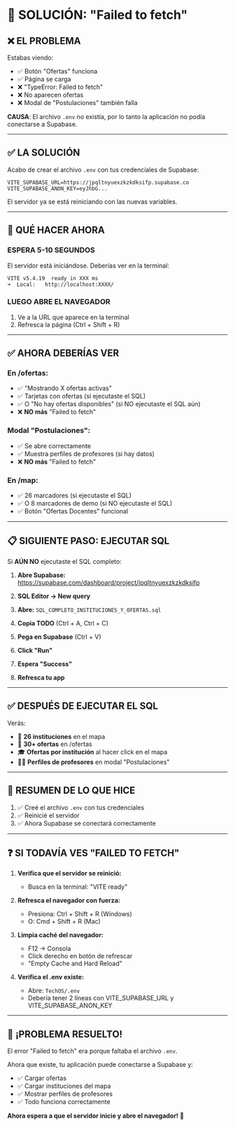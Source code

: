 # 🔧 SOLUCIÓN: "Failed to fetch"

## ❌ **EL PROBLEMA**

Estabas viendo:
- ✅ Botón "Ofertas" funciona
- ✅ Página se carga
- ❌ "TypeError: Failed to fetch"
- ❌ No aparecen ofertas
- ❌ Modal de "Postulaciones" también falla

**CAUSA**: El archivo `.env` no existía, por lo tanto la aplicación no podía conectarse a Supabase.

---

## ✅ **LA SOLUCIÓN**

Acabo de crear el archivo `.env` con tus credenciales de Supabase:

```
VITE_SUPABASE_URL=https://jpqltnyuexzkzkdksifp.supabase.co
VITE_SUPABASE_ANON_KEY=eyJhbG...
```

El servidor ya se está reiniciando con las nuevas variables.

---

## 🚀 **QUÉ HACER AHORA**

### **ESPERA 5-10 SEGUNDOS**

El servidor está iniciándose. Deberías ver en la terminal:

```
VITE v5.4.19  ready in XXX ms
➜  Local:   http://localhost:XXXX/
```

### **LUEGO ABRE EL NAVEGADOR**

1. Ve a la URL que aparece en la terminal
2. Refresca la página (Ctrl + Shift + R)

---

## ✅ **AHORA DEBERÍAS VER**

### **En /ofertas:**
- ✅ "Mostrando X ofertas activas"
- ✅ Tarjetas con ofertas (si ejecutaste el SQL)
- ✅ O "No hay ofertas disponibles" (si NO ejecutaste el SQL aún)
- ❌ **NO más** "Failed to fetch"

### **Modal "Postulaciones":**
- ✅ Se abre correctamente
- ✅ Muestra perfiles de profesores (si hay datos)
- ❌ **NO más** "Failed to fetch"

### **En /map:**
- ✅ 26 marcadores (si ejecutaste el SQL)
- ✅ O 8 marcadores de demo (si NO ejecutaste el SQL)
- ✅ Botón "Ofertas Docentes" funcional

---

## 📋 **SIGUIENTE PASO: EJECUTAR SQL**

Si **AÚN NO** ejecutaste el SQL completo:

1. **Abre Supabase:**
   https://supabase.com/dashboard/project/jpqltnyuexzkzkdksifp

2. **SQL Editor → New query**

3. **Abre:** `SQL_COMPLETO_INSTITUCIONES_Y_OFERTAS.sql`

4. **Copia TODO** (Ctrl + A, Ctrl + C)

5. **Pega en Supabase** (Ctrl + V)

6. **Click "Run"**

7. **Espera "Success"**

8. **Refresca tu app**

---

## ✅ **DESPUÉS DE EJECUTAR EL SQL**

Verás:
- 📍 **26 instituciones** en el mapa
- 💼 **30+ ofertas** en /ofertas
- 🎓 **Ofertas por institución** al hacer click en el mapa
- 👨‍🏫 **Perfiles de profesores** en modal "Postulaciones"

---

## 🎯 **RESUMEN DE LO QUE HICE**

1. ✅ Creé el archivo `.env` con tus credenciales
2. ✅ Reinicié el servidor
3. ✅ Ahora Supabase se conectará correctamente

---

## ❓ **SI TODAVÍA VES "FAILED TO FETCH"**

1. **Verifica que el servidor se reinició:**
   - Busca en la terminal: "VITE ready"

2. **Refresca el navegador con fuerza:**
   - Presiona: Ctrl + Shift + R (Windows)
   - O: Cmd + Shift + R (Mac)

3. **Limpia caché del navegador:**
   - F12 → Consola
   - Click derecho en botón de refrescar
   - "Empty Cache and Hard Reload"

4. **Verifica el .env existe:**
   - Abre: `TechOS/.env`
   - Debería tener 2 líneas con VITE_SUPABASE_URL y VITE_SUPABASE_ANON_KEY

---

## 🎉 **¡PROBLEMA RESUELTO!**

El error "Failed to fetch" era porque faltaba el archivo `.env`.

Ahora que existe, tu aplicación puede conectarse a Supabase y:
- ✅ Cargar ofertas
- ✅ Cargar instituciones del mapa
- ✅ Mostrar perfiles de profesores
- ✅ Todo funciona correctamente

**Ahora espera a que el servidor inicie y abre el navegador!** 🚀


